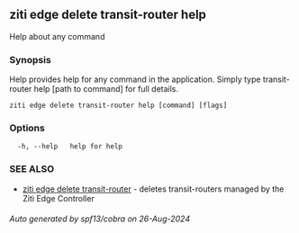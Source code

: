 ## ziti edge delete transit-router help

Help about any command

### Synopsis

Help provides help for any command in the application.
Simply type transit-router help [path to command] for full details.

```
ziti edge delete transit-router help [command] [flags]
```

### Options

```
  -h, --help   help for help
```

### SEE ALSO

* [ziti edge delete transit-router](../transit-router.md)	 - deletes transit-routers managed by the Ziti Edge Controller

###### Auto generated by spf13/cobra on 26-Aug-2024
